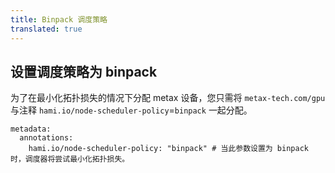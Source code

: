 ```yaml
---
title: Binpack 调度策略
translated: true
---
```


## 设置调度策略为 binpack

为了在最小化拓扑损失的情况下分配 metax 设备，您只需将 `metax-tech.com/gpu` 与注释 `hami.io/node-scheduler-policy`=`binpack` 一起分配。

```
metadata:
  annotations: 
    hami.io/node-scheduler-policy: "binpack" # 当此参数设置为 binpack 时，调度器将尝试最小化拓扑损失。
```
